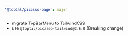 ```yaml
---
'@toptal/picasso-page': major
---
```


- migrate TopBarMenu to TailwindCSS
- use `@toptal/picasso-tailwind@2.6.0` (Breaking change)
